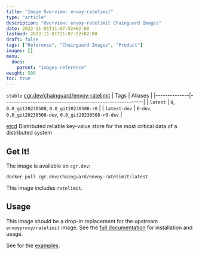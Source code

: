 ```yaml
---
title: "Image Overview: envoy-ratelimit"
type: "article"
description: "Overview: envoy-ratelimit Chainguard Images"
date: 2022-11-01T11:07:52+02:00
lastmod: 2022-11-01T11:07:52+02:00
draft: false
tags: ["Reference", "Chainguard Images", "Product"]
images: []
menu:
  docs:
    parent: "images-reference"
weight: 500
toc: true
---
```


`stable` [cgr.dev/chainguard/envoy-ratelimit](https://github.com/chainguard-images/images/tree/main/images/envoy-ratelimit)
| Tags         | Aliases                                                  |
|--------------|----------------------------------------------------------|
| `latest`     | `0`, `0.0_git20230508`, `0.0_git20230508-r0`             |
| `latest-dev` | `0-dev`, `0.0_git20230508-dev`, `0.0_git20230508-r0-dev` |



[etcd](https://github.com/etcd-io/etcd) Distributed reliable key-value store for the most critical data of a distributed system

## Get It!

The image is available on `cgr.dev`:

```
docker pull cgr.dev/chainguard/envoy-ratelimit:latest
```

This image includes `ratelimit`.

## Usage

This image should be a drop-in replacement for the upstream `envoyproxy/ratelimit` image.
See the [full documentation](https://gateway.envoyproxy.io/latest/user/rate-limit.html) for installation and usage.

See for the [examples](https://github.com/envoyproxy/ratelimit#examples).

